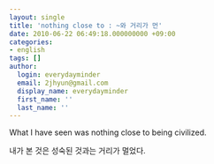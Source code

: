 ```yaml
---
layout: single
title: 'nothing close to : ~와 거리가 먼'
date: 2010-06-22 06:49:18.000000000 +09:00
categories:
- english
tags: []
author:
  login: everydayminder
  email: 2jhyun@gmail.com
  display_name: everydayminder
  first_name: ''
  last_name: ''
---
```

What I have seen was nothing close to being civilized.

내가 본 것은 성숙된 것과는 거리가 멀었다.

